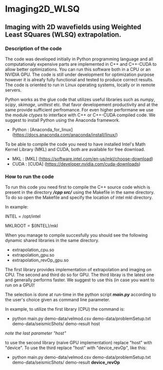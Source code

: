 # Imaging2D_WLSQ
## Imaging with 2D wavefields using Weighted Least SQuares (WLSQ) extrapolation.

### Description of the code

The code was developed initially in Python programming language and all computationaly expensive parts are
implemented in C++ and C++-CUDA to allow better optimizations. You can run this software both in a CPU or an
NVIDIA GPU. The code is still under development for optimization purpose however it is alreafy fully functional 
and tested to produce correct results. The code is oriented to run in Linux operating systems, locally or in remote
servers.

Python works as the glue code that utilizes useful libraries such as *numpy*, *scipy*, *skimage*, *unittest* etc.
that favor developement productivity and at the same provide sufficient perfromance. For even higher performane we
use the module *ctypes* to interface with C++ or C++-CUDA compiled code. We suggest to install Python using the Anaconda
framework.

- Python : [Anaconda_for_linux] (https://docs.anaconda.com/anaconda/install/linux/)

To be able to compile the code you need to have installed 
Intel's Math Kernel Library (MKL) and CUDA, both are available for free download.

- MKL : [MKL] (https://software.intel.com/en-us/mkl/choose-download)
- CUDA : [CUDA] (https://developer.nvidia.com/cuda-downloads)

### How to run the code

To run this code you need first to compile the C++ source code which is present in the directory ***/cpp src/*** using 
the Makefile in the same directory. To do so open the Makefile and specify the location of intel mkl directory.

In example:

INTEL = /opt/intel

MKLROOT = $(INTEL)/mkl

When you manage to compile succesfully you should see the following dynamic shared libraries in the same directory.

- extrapolation_cpu.so
- extrapolation_gpu.so
- extrapolation_revOp_gpu.so

The first library provides implementation of extrapolation and imaging on CPU. The second and third do so for GPU.
The third libray is the latest one and generally performs faster. We suggest to use this (in case you want to run on a GPU)!

The selection is done at run-time in the python script ***main.py*** according to the user's choice given
as command line parameter.

In example, to utilize the first library (CPU) the command is:

- python main.py demo-data/velmod.csv demo-data/problemSetup.txt demo-data/seismicShots/ demo-result host

*note the last parameter "host"*

to use the second library (naive GPU implementation) replace "host" with "device". 
To use the third replace "host" with "device_revOp", like this:

-  python main.py demo-data/velmod.csv demo-data/problemSetup.txt demo-data/seismicShots/ demo-result **device_revOp**

